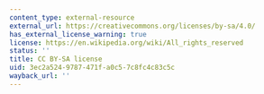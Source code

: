```yaml
---
content_type: external-resource
external_url: https://creativecommons.org/licenses/by-sa/4.0/
has_external_license_warning: true
license: https://en.wikipedia.org/wiki/All_rights_reserved
status: ''
title: CC BY-SA license
uid: 3ec2a524-9787-471f-a0c5-7c8fc4c83c5c
wayback_url: ''
---
```

